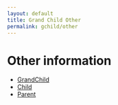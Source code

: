 ```yaml
---
layout: default
title: Grand Child Other
permalink: gchild/other
---
```

# Other information

* [ GrandChild ](gchild)
* [ Child ](child)
* [ Parent ](parent)
